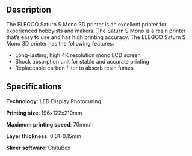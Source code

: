 ﻿## Description
The ELEGOO Saturn S Mono 3D printer is an excellent printer for experienced hobbyists and makers. The Saturn S Mono is a resin printer that’s easy to use and has high printing accuracy. The ELEGOO Saturn S Mono 3D printer has the following features:

 - Long-lasting, high 4K resolution mono LCD screen
 - Shock absorption unit for stable and accurate printing
 - Replaceable carbon filter to absorb resin fumes
## Specifications
**Technology**: LED Display Photocuring

**Printing size**: 196x122x210mm

**Maximum printing speed**: 70mm/h

**Layer thickness**: 0.01-0.15mm

**Slicer software**: ChituBox

